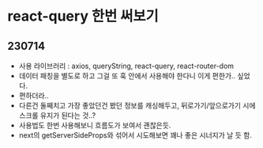 # react-query 한번 써보기

## 230714

- 사용 라이브러리 : axios, queryString, react-query, react-router-dom
- 데이터 패칭을 별도로 하고 그걸 또 훅 안에서 사용해야 한다니 이게 편한가.. 싶었다.
- 편하더라..
- 다른건 둘째치고 가장 좋았던건 봤던 정보를 캐싱해두고, 뒤로가기/앞으로가기 시에 스크롤 유지가 된다는 것..?
- 사용법도 한번 사용해보니 흐름도가 보여서 괜찮은듯.
- next의 getServerSideProps와 섞어서 시도해보면 꽤나 좋은 시너지가 날 듯 함.

